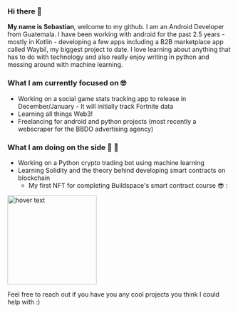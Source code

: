 ### Hi there 👋

**My name is Sebastian**, welcome to my github. I am an Android Developer from Guatemala. I have been working with android for the past 2.5 years - mostly in Kotlin - developing a few apps including a B2B marketplace app called Waybil, my biggest project to date. I love learning about anything that has to do with technology and also really enjoy writing in python and messing around with machine learning.

### What I am currently focused on 🤓

- Working on a social game stats tracking app to release in December/January - It will initially track Fortnite data
- Learning all things Web3!
- Freelancing for android and python projects (most recently a webscraper for the BBDO advertising agency)

### What I am doing on the side 🦾 🤖 

- Working on a Python crypto trading bot using machine learning
- Learning Solidity and the theory behind developing smart contracts on blockchain
    - My first NFT for completing Buildspace's smart contract course 😎 :
<p align="left">
  <img src="https://lh3.googleusercontent.com/tTbVoW80HiFUiqWPodlWmT7HCCZg765Uq3vn8AwaatgOvlpLaaoiDuyU3cikt3J6lNtd2FFAKMQ7cWxDqfyfUWobnNRpvbP8AcaqxA=w600" width="200" title="hover text">
</p>


Feel free to reach out if you have you any cool projects you think I could help with :) 
